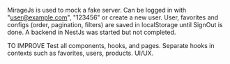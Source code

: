 MirageJs is used to mock a fake server.
Can be logged in with "user@example.com", "123456" or create a new user.
User, favorites and configs (order, pagination, filters) are saved in localStorage until SignOut is done.
A backend in NestJs was started but not completed.


TO IMPROVE
Test all components, hooks, and pages.
Separate hooks in contexts such as favorites, users, products.
UI/UX.
